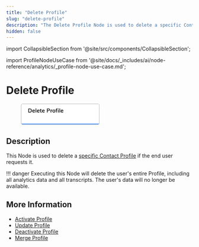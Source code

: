 ```yaml
---
title: "Delete Profile" 
slug: "delete-profile"
description: "The Delete Profile Node is used to delete a specific Contact Profile if the end user requests it."
hidden: false 
---
```

import CollapsibleSection from '@site/src/components/CollapsibleSection';


import ProfileNodeUseCase from '@site/docs/_includes/ai/node-reference/analytics/_profile-node-use-case.md';

# Delete Profile

<figure>
  <img class="image-center" src="../../../../../static/img/_assets/ai/build/node-reference/analytics/delete-profile.png" width="50%" />
</figure>

## Description

This Node is used to delete a [specific Contact Profile](../../../analyze/contact-profiles.md#view-a-contact-profile) if the end user requests it.

!!! danger
    Executing this Node will delete the user's entire Profile, including all analytics data and all transcripts. The user's data will no longer be available.

<ProfileNodeUseCase />

## More Information

- [Activate Profile](activate-profile.md)
- [Update Profile](update-profile.md)
- [Deactivate Profile](deactivate-profile.md)
- [Merge Profile](merge-profile.md)